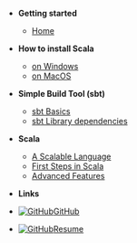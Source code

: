 <!-- docs/_sidebar.md -->

- **Getting started**

  - [Home](/)
  
- **How to install Scala**

  - [on Windows](how-to-install/scala-windows.md)
  - [on MacOS](how-to-install/scala-mac-os.md)

- **Simple Build Tool (sbt)**

  - [sbt Basics](sbt/sbt-basics.md)
  - [sbt Library dependencies](sbt/sbt-library-dependencies.md)

- **Scala**
  - [A Scalable Language](scala/a-scalable-language.md)
  - [First Steps in Scala](scala/first-steps.md)
  - [Advanced Features](scala/some-advanced-features.md)

- **Links**
- [![GitHub](https://mariopavlov.github.io/Learn_Scala/img/github-mark/GitHub-Mark-Light-32px.png)GitHub](https://github.com/mariopavlov/Learn_Scala)
- [![GitHub](https://mariopavlov.github.io/Learn_Scala/img/profile_small.jpg)Resume](http://mariopavlov.com/)
